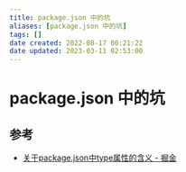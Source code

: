 ```yaml
---
title: package.json 中的坑
aliases: [package.json 中的坑]
tags: []
date created: 2022-08-17 00:21:22
date updated: 2023-03-11 02:53:00
---
```


# package.json 中的坑

## 参考

- [关于package.json中type属性的含义 - 掘金](https://juejin.cn/post/7032278473389539365)
